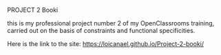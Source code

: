 
PROJECT 2 Booki

this is my professional project number 2 of my OpenClassrooms training, carried out on the basis of constraints and functional specificities.

Here is the link to the site: https://loicanael.github.io/Project-2-booki/
